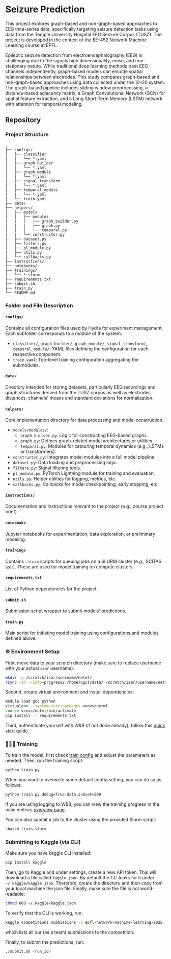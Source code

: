 # Seizure Prediction

This project explores graph-based and non-graph-based approaches to EEG time-series data, specifically targeting seizure detection tasks using data from the Temple University Hospital EEG Seizure Corpus (TUSZ). The project is developed in the context of the EE-452 Network Machine Learning course at EPFL.

Epileptic seizure detection from electroencephalography (EEG) is challenging due to the signals high dimensionality, noise, and non-stationary nature. While traditional deep learning methods treat EEG channels independently, graph-based models can encode spatial relationships between electrodes. This study compares graph-based and non-graph-based approaches using data collected under the 10–20 system. The graph-based pipeline includes sliding window preprocessing, a distance-based adjacency matrix, a Graph Convolutional Network (GCN) for spatial feature extraction, and a Long Short-Term Memory (LSTM) network with attention for temporal modeling.

## Repository

### Project Structure

```
.
├── configs/
│   ├── classifier
|   |   └── *.yaml
│   ├── graph_builder
|   |   └── *.yaml
│   ├── graph_module
|   |   └── *.yaml
│   ├── signal_transform
|   |   └── *.yaml
|   ├── temporal_module
|   |   └── *.yaml
|   └── train.yaml
├── data/
├── helpers/
|   ├── models
|   |   ├── modules
|   |   |   ├── graph_builder.py
|   |   |   ├── graph.py
|   |   |   └── temporal.py
|   |   └── constructor.py
|   ├── dataset.py
|   ├── filters.py
|   ├── pl_module.py
|   ├── utils.py
|   └── callbacks.py
├── instructions/
├── notebooks/
├── trainings/
|   └── *.slurm
├── requirements.txt
├── submit.sh
├── train.py
└── README.md
```

### Folder and File Description

#### `configs/`

Contains all configuration files used by Hydra for experiment management. Each subfolder corresponds to a module of the system:
- `classifier/`, `graph_builder/`, `graph_module/`, `signal_transform/`, `temporal_module/`: YAML files defining the configuration for each respective component.
- `train.yaml`: Top-level training configuration aggregating the submodules.

#### `data/`

Directory intended for storing datasets, particularly EEG recordings and graph structures derived from the TUSZ corpus as well as electrodes distances, channels' means and standard deviations for normalization.

#### `helpers/`

Core implementation directory for data processing and model construction.

- `models/modules/`:
    - `graph_builder.py`: Logic for constructing EEG-based graphs.
    - `graph.py`: Defines graph-related model architectures or utilities.
    - `temporal.py`: Modules for capturing temporal dynamics (e.g., LSTMs or transformers).
- `constructor.py`: Integrates model modules into a full model pipeline.
- `dataset.py`: Data loading and preprocessing logic.
- `filters.py`: Signal filtering tools.
- `pl_module.py`: PyTorch Lightning module for training and evaluation.
- `utils.py`: Helper utilities for logging, metrics, etc.
- `callbacks.py`: Callbacks for model checkpointing, early stopping, etc.

#### `instructions/`
Documentation and instructions relevant to the project (e.g., course project brief).

#### `notebooks`
Jupyter notebooks for experimentation, data exploration, or preliminary modeling.

#### `trainings`
Contains `.slurm` scripts for queuing jobs on a SLURM cluster (e.g., SCITAS Izar). These are used for model training on compute clusters.

#### `requirements.txt`
List of Python dependencies for the project.

#### `submit.sh`
Submission script wrapper to submit models' predictions.

#### `train.py`
Main script for initiating model training using configurations and modules defined above.

### ⚙️ Environment Setup

First, move data to your scratch directory (make sure to replace username with your actual `izar` username):

```bash
mkdir -p /scratch/izar/username/netml/
rsync -ah --info=progress2 /home/ogut/data/ /scratch/izar/username/netml/
```

Second, create virtual environment and install dependencies:

```bash
module load gcc python
virtualenv --system-site-packages venvs/netml
source venvs/netml/bin/activate
pip install -r requirements.txt
```

Third, authenticate yourself with W&B (if not done already), follow this [quick start quide](https://docs.wandb.ai/quickstart/).

### 🏋🏻‍♀️ Training
To train the model, first check [train config](configs/train.yaml) and adjust the parameters as needed. Then, run the training script:

```bash
python train.py 
```

When you want to overwrite some default config setting, you can do so as follows:

```bash
python train.py debug=True data.subset=500
```

If you are using logging to W&B, you can view the training progress in the main metrics [overview page](https://wandb.ai/ludekcizinsky/seizure-prediction/workspace?nw=whk83ic2jml).

You can also submit a job to the cluster using the provided Slurm script:

```bash
sbatch train.slurm
```

### Submitting to Kaggle (via CLI)

Make sure you have kaggle CLI installed:

```bash
pip install kaggle
```

Then, go to Kaggle and under settings, create a new API token. This will download a file called `kaggle.json`. By default the CLI looks for it under `~/.kaggle/kaggle.json`. Therefore, create the directory and then copy from your local machine the json file. Finally, make sure the file is not world-readable:

```bash
chmod 600 ~/.kaggle/kaggle.json
```

To verify that the CLI is working, run:

```bash
kaggle competitions submissions -c epfl-network-machine-learning-2025
```

which lists all our (as a team) submissions to the competition.


Finally, to submit the predictions, run:

```bash
./submit.sh <run_id>
```